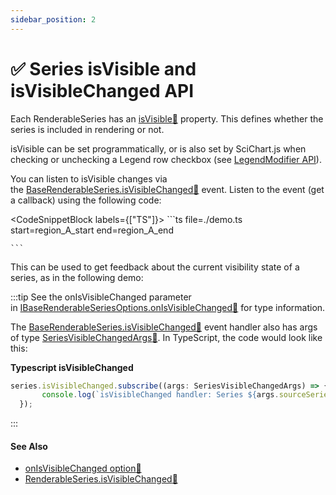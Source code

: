 ```yaml
---
sidebar_position: 2
---
```


# ✅ Series isVisible and isVisibleChanged API

Each RenderableSeries has an [isVisible:blue_book:](https://www.scichart.com/documentation/js/current/typedoc/classes/baserenderableseries.html#isvisible) property. This defines whether the series is included in rendering or not.

isVisible can be set programmatically, or is also set by SciChart.js when checking or unchecking a Legend row checkbox (see [LegendModifier API](/docs/2d-charts/chart-modifier-api/miscellaneous-modifiers/legend-modifier/index.md)).

You can listen to isVisible changes via the [BaseRenderableSeries.isVisibleChanged:blue_book:](https://www.scichart.com/documentation/js/current/typedoc/classes/baserenderableseries.html#isvisiblechanged) event. Listen to the event (get a callback) using the following code:

<CodeSnippetBlock labels={["TS"]}>
    ```ts file=./demo.ts start=region_A_start end=region_A_end

    ```

</CodeSnippetBlock>

This can be used to get feedback about the current visibility state of a series, as in the following demo:

<LiveDocSnippet maxWidth={600} />

:::tip
See the onIsVisibleChanged parameter in [IBaseRenderableSeriesOptions.onIsVisibleChanged:blue_book:](https://www.scichart.com/documentation/js/current/typedoc/interfaces/ibaserenderableseriesoptions.html#onisvisiblechanged) for type information.

The [BaseRenderableSeries.isVisibleChanged:blue_book:](https://www.scichart.com/documentation/js/current/typedoc/classes/baserenderableseries.html#isvisiblechanged) event handler also has args of type [SeriesVisibleChangedArgs:blue_book:](https://www.scichart.com/documentation/js/current/typedoc/classes/seriesvisiblechangedargs.html). In TypeScript, the code would look like this:

**Typescript isVisibleChanged**

```ts
series.isVisibleChanged.subscribe((args: SeriesVisibleChangedArgs) => {
       console.log(`isVisibleChanged handler: Series ${args.sourceSeries.type} was set to isVisible=${args.isVisible}`);
  });
```
:::


#### See Also

* [onIsVisibleChanged option:blue_book:](https://www.scichart.com/documentation/js/current/typedoc/interfaces/ibaserenderableseriesoptions.html#onisvisiblechanged)
* [RenderableSeries.isVisibleChanged:blue_book:](https://www.scichart.com/documentation/js/current/typedoc/interfaces/irenderableseries.html#isvisiblechanged)